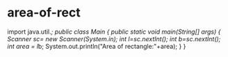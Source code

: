 # area-of-rect

import java.util.*;
public class Main {
    public static void main(String[] args) {
        Scanner sc= new Scanner(System.in);
        int l=sc.nextInt();
        int b=sc.nextInt();
        int area = l*b;
        System.out.println("Area of rectangle:"+area);
    }
}
